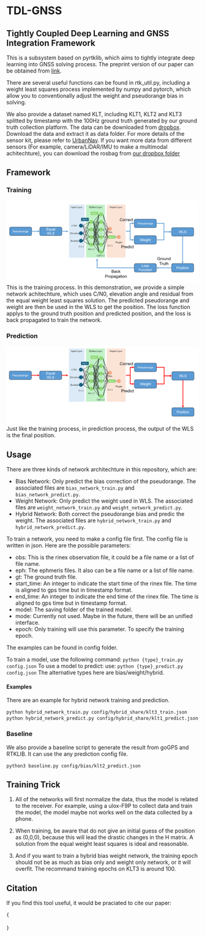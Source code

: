 # TDL-GNSS
## Tightly Coupled Deep Learning and GNSS Integration Framework

This is a subsystem based on pyrtklib, which aims to tightly integrate deep learning into GNSS solving process. The preprint version of our paper can be obtained from [link](link).

There are several useful functions can be found in rtk_util.py, including a weight least squares process implemented by numpy and pytorch, which allow you to conventionally adjust the weight and pseudorange bias in solving. 

We also provide a dataset named KLT, including KLT1, KLT2 and KLT3 splitted by timestamp with the 100Hz ground truth generated by our ground truth collection platform. The data can be downloaded from [dropbox](https://www.dropbox.com/scl/fi/d3urwaquf5ema5j0unmt4/data.zip?rlkey=tuwpx9pdzqtdvoeoqwhcc5gi8&st=wh5qhg6e&dl=0). Download the data and extract it as data folder. For more details of the sensor kit, please refer to [UrbanNav](https://github.com/IPNL-POLYU/UrbanNavDataset). If you want more data from different sensors (For example, camera/LiDAR/IMU to make a multimodal achitechture), you can download the rosbag from [our dropbox folder](https://www.dropbox.com/scl/fo/qbijzmzr2iorsirwb902p/ADZzlbG8SLhG94VvnFSwIgg?rlkey=mup7s7ot1yg0qhwygdp4cxztw&st=l9s3lc44&dl=0)

## Framework
### Training
![Training Process](image/train_process.png)
This is the training process. In this demonstration, we provide a simple network achitechture, which uses C/N0, elevation angle and residual from the equal weight least squares solution. The predicted pseudorange and weight are then be used in the WLS to get the position. The loss function applys to the ground truth position and predicted position, and the loss is back propagated to train the network.

### Prediction
![Prediction Process](image/predict_process.png)
Just like the training process, in prediction process, the output of the WLS is the final position.

## Usage
There are three kinds of network architechture in this repository, which are:
* Bias Network: Only predict the bias correction of the pseudorange. The associated files are `bias_network_train.py` and `bias_network_predict.py`.
* Weight Network: Only predict the weight used in WLS. The associated files are `weight_network_train.py` and `weight_network_predict.py`.
* Hybrid Network: Both correct the pseudorange bias and predic the weight. The associated files are `hybrid_network_train.py` and `hybrid_network_predict.py`.

To train a network, you need to make a config file first. The config file is written in json. Here are the possible parameters:

* obs: This is the rinex observation file, it could be a file name or a list of file name.
* eph: The ephmeris files. It also can be a file name or a list of file name.
* gt: The ground truth file.
* start_time: An integer to indicate the start time of the rinex file. The time is aligned to gps time but in timestamp format.
* end_time: An integer to indicate the end time of the rinex file. The time is aligned to gps time but in timestamp format.
* model: The saving folder of the trained model.
* mode: Currently not used. Maybe in the future, there will be an unified interface.
* epoch: Only training will use this parameter. To specify the training epoch.

The examples can be found in config folder.

To train a model, use the following command:
`python {type}_train.py config.json`
To use a model to predict: use:
`python {type}_predict.py config.json`
The alternative types here are bias/weight/hybrid.
#### Examples
There are an example for hybrid network training and prediction.
```
python hybrid_network_train.py config/hybrid_share/klt3_train.json
python hybrid_network_predict.py config/hybrid_share/klt1_predict.json
```
### Baseline
We also provide a baseline script to generate the result from goGPS and RTKLIB. It can use the any prediction config file.
```
python3 baseline.py config/bias/klt2_predict.json
```
## Training Trick
1. All of the networks will first normalize the data, thus the model is related to the receiver. For example, using a ulox-F9P to collect data and train the model, the model maybe not works well on the data collected by a phone.

2. When training, be aware that do not give an initial guess of the position as (0,0,0), because this will lead the drastic changes in the H matrix. A solution from the equal weight least squares is ideal and reasonable.

3. And if you want to train a hybrid bias weight network, the training epoch should not be as much as bias only and weight only network, or it will overfit. The recommand training epochs on KLT3 is around 100.

## Citation
If you find this tool useful, it would be praciated to cite our paper:
```latex
{

}
```